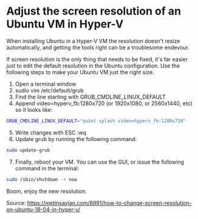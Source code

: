 # Adjust the screen resolution of an Ubuntu VM in Hyper-V

When installing Ubuntu in a Hyper-V VM the resolution doesn't resize automatically, and getting the tools right can be a troublesome endevour. 

If screen resolution is the only thing that needs to be fixed, it's far easier just to edit the default resolution in the Ubuntu configuration. Use the following steps to make your Ubuntu VM just the right size.

1. Open a terminal window
2. sudio vim /etc/default/grub
3. Find the line starting with GRUB_CMDLINE_LINUX_DEFAULT
4. Append video=hyperv_fb:1280x720 (or 1920x1080, or 2560x1440, etc) so it looks like:
```bash
GRUB_CMDLINE_LINUX_DEFAULT="quiet splash video=hyperv_fb:1280x720"
```
5. Write changes with ESC :wq
6. Update grub by running the following command:
```bash
sudo update-grub
```
7. Finally, reboot your VM. You can use the GUI, or issue the following command in the terminal:
```bash
sudo /sbin/shutdown -r now 
```

Boom, enjoy the new resolution.

Source: https://metinsaylan.com/8991/how-to-change-screen-resolution-on-ubuntu-18-04-in-hyper-v/

